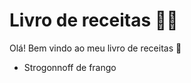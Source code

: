 # Livro de receitas :man_cook:

Olá! Bem vindo ao meu livro de receitas :wave:

- Strogonnoff de frango
